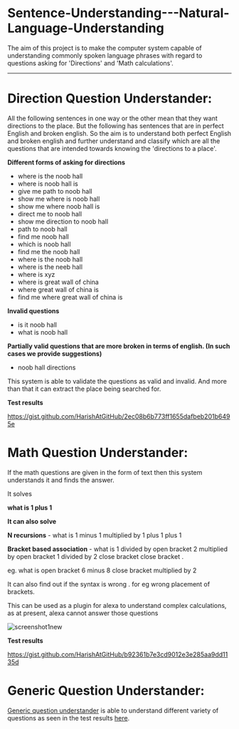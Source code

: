# Sentence-Understanding---Natural-Language-Understanding

The aim of this project is to make the computer system capable of understanding commonly spoken language phrases with regard to questions asking for 'Directions' and 'Math calculations'.
____ 

Direction Question Understander:
===
All the following sentences in one way or the other mean that they want directions to the place.
But the following has sentences that are in perfect English and broken english.
So the aim is to understand both perfect English and broken english and further understand and classify which 
are all the questions that are intended towards knowing the 'directions to a place'.

**Different forms of asking for directions**

* where is the noob hall
* where is noob hall is
* give me path to noob hall
* show me where is noob hall
* show me where noob hall is
* direct me to noob hall
* show me direction to noob hall
* path to noob hall
* find me noob hall
* which is noob hall
* find me the noob hall
* where is the noob hall
* where is the neeb hall
* where is xyz
* where is great wall of china
* where great wall of china is
* find me where great wall of china is

**Invalid questions**

* is it noob hall
* what is noob hall

**Partially valid questions that are more broken in terms of english. (In such cases we provide suggestions)**

* noob hall directions

This system is able to validate the questions as valid and invalid. And more than that it can extract the place being
searched for.

**Test results**

https://gist.github.com/HarishAtGitHub/2ec08b6b773ff1655dafbeb201b6495e


Math Question Understander:
===

If the math questions are given in the form of text then this system understands it and finds the answer.

It solves

**what is 1 plus 1**

**It can also solve**

**N recursions** - what is 1 minus 1 multiplied by 1 plus 1 plus 1

**Bracket based association** - what is 1 divided by open bracket 2 multiplied by open bracket 1 divided by 2 close bracket close bracket .

eg. what is open bracket 6 minus 8 close bracket multiplied by 2

It can also find out if the syntax is wrong . for eg wrong placement of brackets.


This can be used as a plugin for alexa to understand complex calculations, as at present, alexa cannot answer those questions

![screenshot1new](https://cloud.githubusercontent.com/assets/5524260/21380604/4c18bd1e-c70b-11e6-8469-0e6f93d94d64.png)

**Test results**

https://gist.github.com/HarishAtGitHub/b92361b7e3cd9012e3e285aa9dd1135d


Generic Question Understander:
===

[Generic question understander](https://github.com/HarishAtGitHub/Sentence-Understanding---Natural-Language-Understanding/blob/master/sentance-understanding/core/generic/generic_question.py) is able to understand different variety of questions as seen in the test results [here](https://gist.github.com/HarishAtGitHub/10b50b177bc220365b932c995027bafa).




